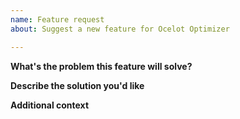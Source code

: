```yaml
---
name: Feature request
about: Suggest a new feature for Ocelot Optimizer 

---
```


**What's the problem this feature will solve?**
<!-- A clear and concise description of what the problem is. -->

**Describe the solution you'd like**
<!-- A clear and concise description of what you want to happen. -->

**Additional context**
<!-- Add any other context, links, etc. about the feature here. -->

